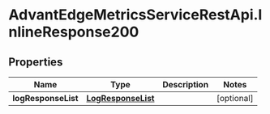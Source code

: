 # AdvantEdgeMetricsServiceRestApi.InlineResponse200

## Properties
Name | Type | Description | Notes
------------ | ------------- | ------------- | -------------
**logResponseList** | [**LogResponseList**](LogResponseList.md) |  | [optional] 


